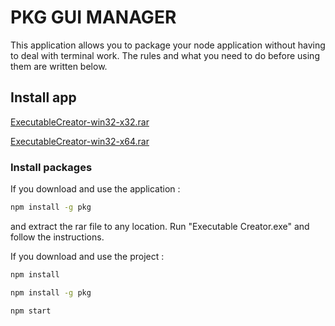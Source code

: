 # PKG GUI MANAGER

This application allows you to package your node application without having to deal with terminal work. The rules and what you need to do before using them are written below.


## Install app

[ExecutableCreator-win32-x32.rar](https://dosya.co/tid91gfx3dea/ExecutableCreator-win32-ia32.rar.html)

[ExecutableCreator-win32-x64.rar](https://dosya.co/vfcxjngx59hw/ExecutableCreator-win32-x64.rar.html)

### Install packages

If you download and use the application :

```sh
npm install -g pkg
```
and extract the rar file to any location. Run "Executable Creator.exe" and follow the instructions.


If you download and use the project :

```sh
npm install
```
 
 ```sh
 npm install -g pkg
 ```
 
 ```sh
 npm start
 ```

